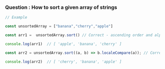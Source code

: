 <h3>Question : How to sort a given array of strings</h3>

```js
// Example

const unsortedArray = ["banana","cherry","apple"]

const arr1 =  unsortedArray.sort() // Correct - ascending order and alphabetically

console.log(arr1)  // [ 'apple', 'banana', 'cherry' ]

const arr2 = unsortedArray.sort((a, b) => b.localeCompare(a)); // Correct - descending order

console.log(arr2)  // [ 'cherry', 'banana', 'apple' ]

```